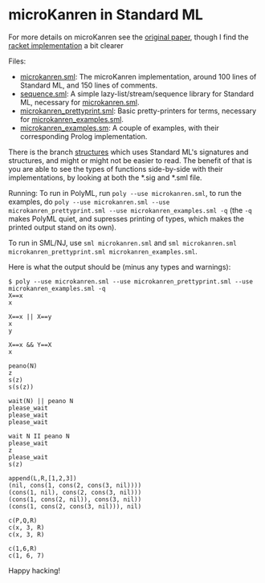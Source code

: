 # microKanren in Standard ML
For more details on microKanren see the
[original paper](http://webyrd.net/scheme-2013/papers/HemannMuKanren2013.pdf),
though I find the
[racket implementation](https://cgi.soic.indiana.edu/~c311/lib/exe/fetch.php?media=microkanren.pdf)
a bit clearer

Files:
- [microkanren.sml](microkanren.sml):
  The microKanren implementation, around 100 lines
  of Standard ML, and 150 lines of comments.
- [sequence.sml](sequence.sml):
   A simple lazy-list/stream/sequence library for
   Standard ML, necessary for [microkanren.sml](microkanren.sml).
- [microkanren_prettyprint.sml](microkanren_prettyprint.sml):
   Basic pretty-printers for terms, necessary for
   [microkanren_examples.sml](microkanren_examples.sml).
- [microkanren_examples.sm](microkanren_examples.sml):
   A couple of examples, with their corresponding
   Prolog implementation.

There is the branch [structures](../../tree/structures) which uses Standard
ML's signatures and structures, and might or might not be easier to
read. The benefit of that is you are able to see the types of
functions side-by-side with their implementations, by looking at both
the *.sig and *.sml file.

Running:
To run in PolyML, run
`poly --use microkanren.sml`, to run the examples, do `poly --use microkanren.sml --use microkanren_prettyprint.sml --use microkanren_examples.sml -q` (the `-q` makes PolyML quiet, and supresses printing of types, which makes the printed output stand on its own).

To run in SML/NJ, use `sml microkanren.sml` and `sml microkanren.sml microkanren_prettyprint.sml microkanren_examples.sml`.

Here is what the output should be (minus any types and warnings):
```
$ poly --use microkanren.sml --use microkanren_prettyprint.sml --use microkanren_examples.sml -q
X==x
x

X==x || X==y
x
y

X==x && Y==X
x

peano(N)
z
s(z)
s(s(z))

wait(N) || peano N
please_wait
please_wait
please_wait

wait N II peano N
please_wait
z
please_wait
s(z)

append(L,R,[1,2,3])
(nil, cons(1, cons(2, cons(3, nil))))
(cons(1, nil), cons(2, cons(3, nil)))
(cons(1, cons(2, nil)), cons(3, nil))
(cons(1, cons(2, cons(3, nil))), nil)

c(P,Q,R)
c(x, 3, R)
c(x, 3, R)

c(1,6,R)
c(1, 6, 7)
```

Happy hacking!
